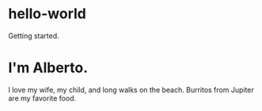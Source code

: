 # hello-world
Getting started.

I'm Alberto.
=====

I love my wife, my child, and long walks on the beach. Burritos from Jupiter are my favorite food. 
